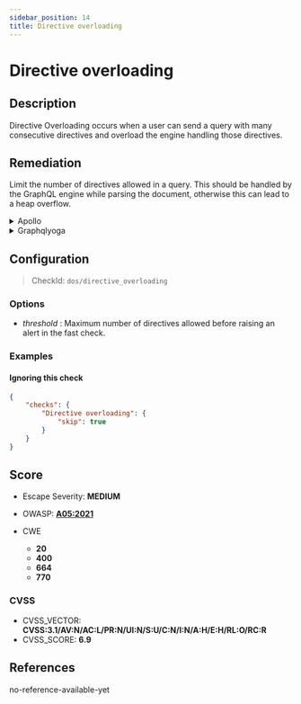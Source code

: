 ```yaml
---
sidebar_position: 14
title: Directive overloading
---
```


# Directive overloading

## Description

Directive Overloading occurs when a user can send a query with many consecutive directives and overload the engine handling those directives.

## Remediation

Limit the number of directives allowed in a query.
This should be handled by the GraphQL engine while parsing the document, otherwise this can lead to a heap overflow.


<details>
    <summary>Apollo</summary>

Upgrade to GraphQL>=16.0.0 if you are not already up to date.
You can also use our [GraphQL Armor](https://github.com/Escape-Technologies/graphql-armor) middleware to limit the number of directives allowed in a query.


</details>

<details>
    <summary>Graphqlyoga</summary>

Upgrade to GraphQL>=16.0.0 if you are not already up to date.
You can also use our [GraphQL Armor](https://github.com/Escape-Technologies/graphql-armor) middleware to limit the number of directives allowed in a query.


</details>

## Configuration

> CheckId: `dos/directive_overloading`

### Options

- *threshold* : Maximum number of directives allowed before raising an alert in the fast check.



### Examples


#### Ignoring this check

```json
{
    "checks": {
        "Directive overloading": {
            "skip": true
        }
    }
}
```




## Score

- Escape Severity: **<span className="medium-severity">MEDIUM</span>**
- OWASP: **[A05:2021](https://owasp.org/Top10/A05_2021-Security_Misconfiguration/)**

- CWE
  - **20**
  - **400**
  - **664**
  - **770**




### CVSS

- CVSS_VECTOR: **CVSS:3.1/AV:N/AC:L/PR:N/UI:N/S:U/C:N/I:N/A:H/E:H/RL:O/RC:R**
- CVSS_SCORE: **6.9**

## References

no-reference-available-yet

